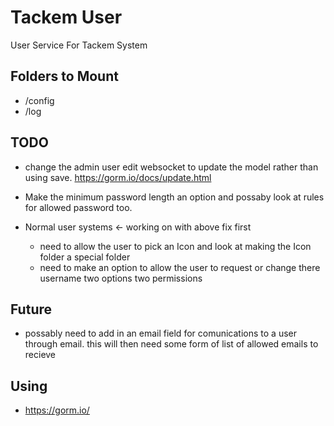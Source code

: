 # Tackem User
User Service For Tackem System

## Folders to Mount
- /config
- /log

## TODO
- change the admin user edit websocket to update the model rather than using save. https://gorm.io/docs/update.html
- Make the minimum password length an option and possaby look at rules for allowed password too.

- Normal user systems <- working on with above fix first
  - need to allow the user to pick an Icon and look at making the Icon folder a special folder
  - need to make an option to allow the user to request or change there username two options two permissions

## Future
- possably need to add in an email field for comunications to a user through email. this will then need some form of list of allowed emails to recieve
## Using
- <https://gorm.io/>

